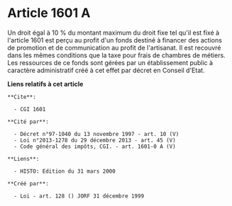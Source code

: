 # Article 1601 A

Un droit égal à 10 % du montant maximum du droit fixe tel qu'il est fixé à l'article 1601 est perçu au profit d'un fonds
destiné à financer des actions de promotion et de communication au profit de l'artisanat. Il est recouvré dans les mêmes
conditions que la taxe pour frais de chambres de métiers. Les ressources de ce fonds sont gérées par un établissement public
à caractère administratif créé à cet effet par décret en Conseil d'Etat.

**Liens relatifs à cet article**

	**Cite**:

	  - CGI 1601

	**Cité par**:

	  - Décret n°97-1040 du 13 novembre 1997 - art. 10 (V)
	  - Loi n°2013-1278 du 29 décembre 2013 - art. 45 (V)
	  - Code général des impôts, CGI. - art. 1601-0 A (V)

	**Liens**:

	  - HISTO: Edition du 31 mars 2000

	**Créé par**:

	  - Loi - art. 128 () JORF 31 décembre 1999
